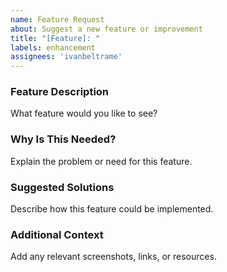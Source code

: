 ```yaml
---
name: Feature Request
about: Suggest a new feature or improvement
title: "[Feature]: "
labels: enhancement
assignees: 'ivanbeltrame'
---
```


### Feature Description
What feature would you like to see?

### Why Is This Needed?
Explain the problem or need for this feature.

### Suggested Solutions
Describe how this feature could be implemented.

### Additional Context
Add any relevant screenshots, links, or resources.